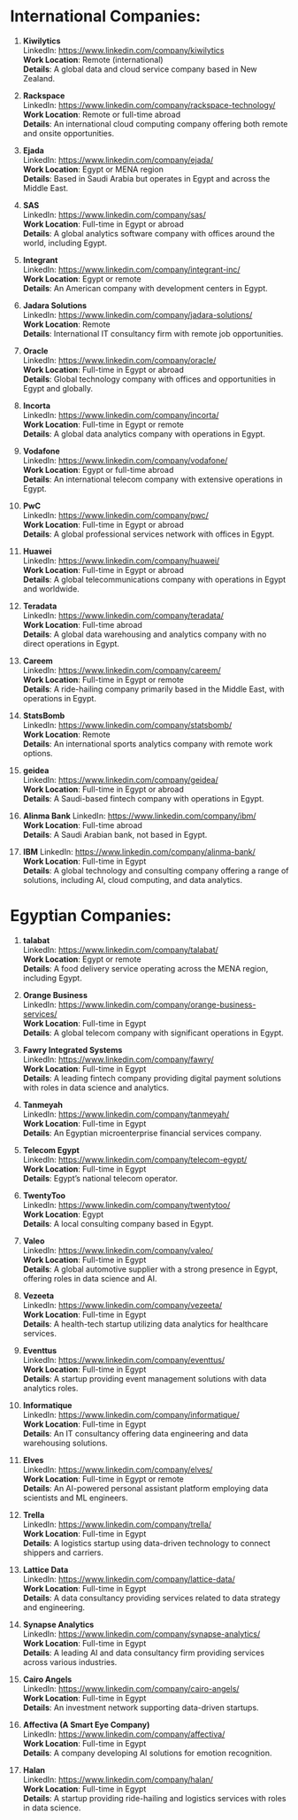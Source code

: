 # **International Companies:**

1. **Kiwilytics**  
   LinkedIn: https://www.linkedin.com/company/kiwilytics  
   **Work Location**: Remote (international)  
   **Details**: A global data and cloud service company based in New Zealand.

2. **Rackspace**  
   LinkedIn: https://www.linkedin.com/company/rackspace-technology/  
   **Work Location**: Remote or full-time abroad  
   **Details**: An international cloud computing company offering both remote and onsite opportunities.

3. **Ejada**  
   LinkedIn: https://www.linkedin.com/company/ejada/  
   **Work Location**: Egypt or MENA region  
   **Details**: Based in Saudi Arabia but operates in Egypt and across the Middle East.

4. **SAS**  
   LinkedIn: https://www.linkedin.com/company/sas/  
   **Work Location**: Full-time in Egypt or abroad  
   **Details**: A global analytics software company with offices around the world, including Egypt.

5. **Integrant**  
   LinkedIn: https://www.linkedin.com/company/integrant-inc/  
   **Work Location**: Egypt or remote  
   **Details**: An American company with development centers in Egypt.

6. **Jadara Solutions**  
   LinkedIn: https://www.linkedin.com/company/jadara-solutions/  
   **Work Location**: Remote  
   **Details**: International IT consultancy firm with remote job opportunities.

7. **Oracle**  
   LinkedIn: https://www.linkedin.com/company/oracle/  
   **Work Location**: Full-time in Egypt or abroad  
   **Details**: Global technology company with offices and opportunities in Egypt and globally.

8. **Incorta**  
   LinkedIn: https://www.linkedin.com/company/incorta/  
   **Work Location**: Full-time in Egypt or remote  
   **Details**: A global data analytics company with operations in Egypt.

9. **Vodafone**  
   LinkedIn: https://www.linkedin.com/company/vodafone/  
   **Work Location**: Egypt or full-time abroad  
   **Details**: An international telecom company with extensive operations in Egypt.

10. **PwC**  
    LinkedIn: https://www.linkedin.com/company/pwc/  
    **Work Location**: Full-time in Egypt or abroad  
    **Details**: A global professional services network with offices in Egypt.

11. **Huawei**  
    LinkedIn: https://www.linkedin.com/company/huawei/  
    **Work Location**: Full-time in Egypt or abroad  
    **Details**: A global telecommunications company with operations in Egypt and worldwide.

12. **Teradata**  
    LinkedIn: https://www.linkedin.com/company/teradata/  
    **Work Location**: Full-time abroad  
    **Details**: A global data warehousing and analytics company with no direct operations in Egypt.

13. **Careem**  
    LinkedIn: https://www.linkedin.com/company/careem/  
    **Work Location**: Full-time in Egypt or remote  
    **Details**: A ride-hailing company primarily based in the Middle East, with operations in Egypt.

14. **StatsBomb**  
    LinkedIn: https://www.linkedin.com/company/statsbomb/  
    **Work Location**: Remote  
    **Details**: An international sports analytics company with remote work options.

15. **geidea**  
    LinkedIn: https://www.linkedin.com/company/geidea/  
    **Work Location**: Full-time in Egypt or abroad  
    **Details**: A Saudi-based fintech company with operations in Egypt.

16. **Alinma Bank**
    LinkedIn: https://www.linkedin.com/company/ibm/  
    **Work Location**: Full-time abroad  
    **Details**: A Saudi Arabian bank, not based in Egypt.
    
18. **IBM**
    LinkedIn: https://www.linkedin.com/company/alinma-bank/  
    **Work Location**: Full-time in Egypt  
    **Details**: A global technology and consulting company offering a range of solutions, including AI, cloud computing, and data analytics.

# **Egyptian Companies:**

1. **talabat**  
   LinkedIn: https://www.linkedin.com/company/talabat/  
   **Work Location**: Egypt or remote  
   **Details**: A food delivery service operating across the MENA region, including Egypt.

2. **Orange Business**  
   LinkedIn: https://www.linkedin.com/company/orange-business-services/  
   **Work Location**: Full-time in Egypt  
   **Details**: A global telecom company with significant operations in Egypt.

3. **Fawry Integrated Systems**  
   LinkedIn: https://www.linkedin.com/company/fawry/  
   **Work Location**: Full-time in Egypt  
   **Details**: A leading fintech company providing digital payment solutions with roles in data science and analytics.

4. **Tanmeyah**  
   LinkedIn: https://www.linkedin.com/company/tanmeyah/  
   **Work Location**: Full-time in Egypt  
   **Details**: An Egyptian microenterprise financial services company.

5. **Telecom Egypt**  
   LinkedIn: https://www.linkedin.com/company/telecom-egypt/  
   **Work Location**: Full-time in Egypt  
   **Details**: Egypt’s national telecom operator.

6. **TwentyToo**  
   LinkedIn: https://www.linkedin.com/company/twentytoo/  
   **Work Location**: Egypt  
   **Details**: A local consulting company based in Egypt.

7. **Valeo**  
   LinkedIn: https://www.linkedin.com/company/valeo/  
   **Work Location**: Full-time in Egypt  
   **Details**: A global automotive supplier with a strong presence in Egypt, offering roles in data science and AI.

8. **Vezeeta**  
    LinkedIn: https://www.linkedin.com/company/vezeeta/  
    **Work Location**: Full-time in Egypt  
    **Details**: A health-tech startup utilizing data analytics for healthcare services.

9. **Eventtus**  
    LinkedIn: https://www.linkedin.com/company/eventtus/  
    **Work Location**: Full-time in Egypt  
    **Details**: A startup providing event management solutions with data analytics roles.

10. **Informatique**  
    LinkedIn: https://www.linkedin.com/company/informatique/  
    **Work Location**: Full-time in Egypt  
    **Details**: An IT consultancy offering data engineering and data warehousing solutions.

11. **Elves**  
    LinkedIn: https://www.linkedin.com/company/elves/  
    **Work Location**: Full-time in Egypt or remote  
    **Details**: An AI-powered personal assistant platform employing data scientists and ML engineers.

12. **Trella**  
    LinkedIn: https://www.linkedin.com/company/trella/  
    **Work Location**: Full-time in Egypt  
    **Details**: A logistics startup using data-driven technology to connect shippers and carriers.

13. **Lattice Data**  
    LinkedIn: https://www.linkedin.com/company/lattice-data/  
    **Work Location**: Full-time in Egypt  
    **Details**: A data consultancy providing services related to data strategy and engineering.

14. **Synapse Analytics**  
    LinkedIn: https://www.linkedin.com/company/synapse-analytics/  
    **Work Location**: Full-time in Egypt  
    **Details**: A leading AI and data consultancy firm providing services across various industries.

15. **Cairo Angels**  
    LinkedIn: https://www.linkedin.com/company/cairo-angels/  
    **Work Location**: Full-time in Egypt  
    **Details**: An investment network supporting data-driven startups.

16. **Affectiva (A Smart Eye Company)**  
    LinkedIn: https://www.linkedin.com/company/affectiva/  
    **Work Location**: Full-time in Egypt  
    **Details**: A company developing AI solutions for emotion recognition.

17. **Halan**  
    LinkedIn: https://www.linkedin.com/company/halan/  
    **Work Location**: Full-time in Egypt  
    **Details**: A startup providing ride-hailing and logistics services with roles in data science.

